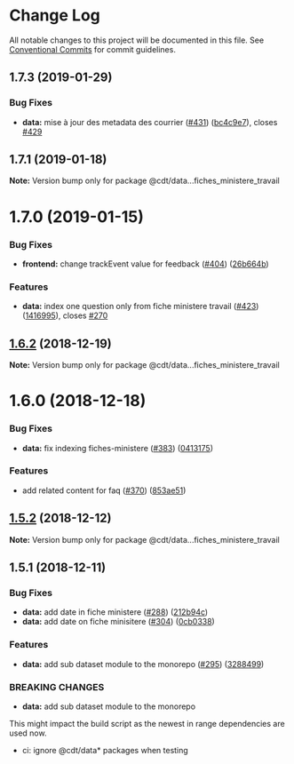 # Change Log

All notable changes to this project will be documented in this file.
See [Conventional Commits](https://conventionalcommits.org) for commit guidelines.

## 1.7.3 (2019-01-29)


### Bug Fixes

* **data:** mise à jour des metadata des courrier ([#431](https://github.com/revolunet/fiches_ministere_travail/issues/431)) ([bc4c9e7](https://github.com/revolunet/fiches_ministere_travail/commit/bc4c9e7)), closes [#429](https://github.com/revolunet/fiches_ministere_travail/issues/429)





## 1.7.1 (2019-01-18)

**Note:** Version bump only for package @cdt/data...fiches_ministere_travail





# 1.7.0 (2019-01-15)


### Bug Fixes

* **frontend:** change trackEvent value for feedback ([#404](https://github.com/revolunet/fiches_ministere_travail/issues/404)) ([26b664b](https://github.com/revolunet/fiches_ministere_travail/commit/26b664b))


### Features

* **data:** index one question only from fiche ministere travail ([#423](https://github.com/revolunet/fiches_ministere_travail/issues/423)) ([1416995](https://github.com/revolunet/fiches_ministere_travail/commit/1416995)), closes [#270](https://github.com/revolunet/fiches_ministere_travail/issues/270)





## [1.6.2](https://github.com/revolunet/fiches_ministere_travail/compare/v1.6.1...v1.6.2) (2018-12-19)

**Note:** Version bump only for package @cdt/data...fiches_ministere_travail





# 1.6.0 (2018-12-18)


### Bug Fixes

* **data:** fix indexing fiches-ministere ([#383](https://github.com/revolunet/fiches_ministere_travail/issues/383)) ([0413175](https://github.com/revolunet/fiches_ministere_travail/commit/0413175))


### Features

* add related content for faq ([#370](https://github.com/revolunet/fiches_ministere_travail/issues/370)) ([853ae51](https://github.com/revolunet/fiches_ministere_travail/commit/853ae51))





## [1.5.2](https://github.com/revolunet/fiches_ministere_travail/compare/v1.5.1...v1.5.2) (2018-12-12)

**Note:** Version bump only for package @cdt/data...fiches_ministere_travail





## 1.5.1 (2018-12-11)


### Bug Fixes

* **data:** add date in fiche ministere ([#288](https://github.com/revolunet/fiches_ministere_travail/issues/288)) ([212b94c](https://github.com/revolunet/fiches_ministere_travail/commit/212b94c))
* **data:** add date on  fiche minisitere ([#304](https://github.com/revolunet/fiches_ministere_travail/issues/304)) ([0cb0338](https://github.com/revolunet/fiches_ministere_travail/commit/0cb0338))


### Features

* **data:** add sub dataset module to the monorepo ([#295](https://github.com/revolunet/fiches_ministere_travail/issues/295)) ([3288499](https://github.com/revolunet/fiches_ministere_travail/commit/3288499))


### BREAKING CHANGES

* **data:** add sub dataset module to the monorepo

This might impact the build script as the newest in range dependencies are used now.

* ci: ignore @cdt/data* packages when testing
